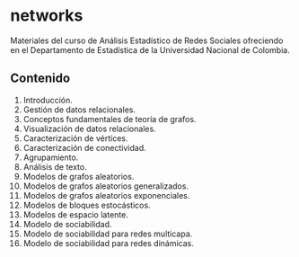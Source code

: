 # networks

Materiales del curso de Análisis Estadístico de Redes Sociales ofreciendo en el Departamento de Estadística de la Universidad Nacional de Colombia.

## Contenido

1. Introducción.
2. Gestión de datos relacionales.
3. Conceptos fundamentales de teoría de grafos.
4. Visualización de datos relacionales.
5. Caracterización de vértices.
6. Caracterización de conectividad.
7. Agrupamiento.
8. Análisis de texto.
9. Modelos de grafos aleatorios.
10. Modelos de grafos aleatorios generalizados.
11. Modelos de grafos aleatorios exponenciales.
12. Modelos de bloques estocásticos.
13. Modelos de espacio latente.
14. Modelo de sociabilidad.
15. Modelo de sociabilidad para redes multicapa.
16. Modelo de sociabilidad para redes dinámicas.
